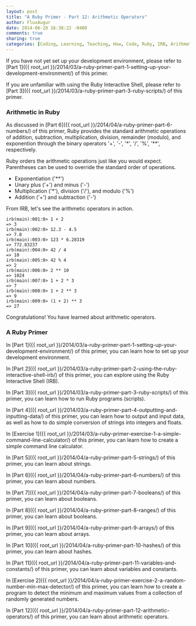 ```yaml
---
layout: post
title: "A Ruby Primer - Part 12: Arithmetic Operators"
author: FluxAugur
date: 2014-06-28 16:38:22 -0400
comments: true
sharing: true
categories: [Coding, Learning, Teaching, How, Code, Ruby, IRB, Arithmetic Operators]
---
```

If you have not yet set up your development environment, please refer to [Part 1]({{ root_url }}/2014/03/a-ruby-primer-part-1-setting-up-your-development-environment/) of this primer.

If you are unfamiliar with using the Ruby Interactive Shell, please refer to [Part 3]({{ root_url }}/2014/03/a-ruby-primer-part-3-ruby-scripts/) of this primer.

### Arithmetic in Ruby

As discussed in [Part 6]({{ root_url }}/2014/04/a-ruby-primer-part-6-numbers/) of this primer, Ruby provides the standard arithmetic operations of addition, subtraction, multiplication, division, remainder (modulo), and exponention through the binary operators '+', '-', '\*', '/', '%', '\*\*', respectively.

Ruby orders the arithmetic operations just like you would expect. Parentheses can be used to override the standard order of operations.

- Exponentiation ('\*\*')
- Unary plus ('+') and minus ('-')
- Multiplication ('\*'), division ('/'), and modulo ('%')
- Addition ('+') and subtraction ('-')

From IRB, let's see the arithmetic operators in action.

``` irb Arithmetic operators
irb(main):001:0> 1 + 2
=> 3
irb(main):002:0> 12.3 - 4.5
=> 7.8
irb(main):003:0> 123 * 6.28319
=> 772.83237
irb(main):004:0> 42 / 4
=> 10
irb(main):005:0> 42 % 4
=> 2
irb(main):006:0> 2 ** 10
=> 1024
irb(main):007:0> 1 + 2 * 3
=> 7
irb(main):008:0> 1 + 2 ** 3
=> 9
irb(main):009:0> (1 + 2) ** 3
=> 27
```

Congratulations! You have learned about arithmetic operators.

### A Ruby Primer

In [Part 1]({{ root_url }}/2014/03/a-ruby-primer-part-1-setting-up-your-development-environment/) of this primer, you can learn how to set up your development environment.

In [Part 2]({{ root_url }}/2014/03/a-ruby-primer-part-2-using-the-ruby-interactive-shell-irb/) of this primer, you can explore using the Ruby Interactive Shell (IRB).

In [Part 3]({{ root_url }}/2014/03/a-ruby-primer-part-3-ruby-scripts/) of this primer, you can learn how to run Ruby programs (scripts).

In [Part 4]({{ root_url }}/2014/03/a-ruby-primer-part-4-outputting-and-inputting-data/) of this primer, you can learn how to output and input data, as well as how to do simple conversion of strings into integers and floats.

In [Exercise 1]({{ root_url }}/2014/03/a-ruby-primer-exercise-1-a-simple-command-line-calculator/) of this primer, you can learn how to create a simple command line calculator.

In [Part 5]({{ root_url }}/2014/04/a-ruby-primer-part-5-strings/) of this primer, you can learn about strings.

In [Part 6]({{ root_url }}/2014/04/a-ruby-primer-part-6-numbers/) of this primer, you can learn about numbers.

In [Part 7]({{ root_url }}/2014/04/a-ruby-primer-part-7-booleans/) of this primer, you can learn about booleans.

In [Part 8]({{ root_url }}/2014/04/a-ruby-primer-part-8-ranges/) of this primer, you can learn about booleans.

In [Part 9]({{ root_url }}/2014/04/a-ruby-primer-part-9-arrays/) of this primer, you can learn about arrays.

In [Part 10]({{ root_url }}/2014/04/a-ruby-primer-part-10-hashes/) of this primer, you can learn about hashes.

In [Part 11]({{ root_url }}/2014/04/a-ruby-primer-part-11-variables-and-constants/) of this primer, you can learn about variables and constants.

In [Exercise 2]({{ root_url }}/2014/04/a-ruby-primer-exercise-2-a-random-number-min-max-detector/) of this primer, you can learn how to create a program to detect the minimum and maximum values from a collection of randomly generated numbers.

In [Part 12]({{ root_url }}/2014/04/a-ruby-primer-part-12-arithmetic-operators/) of this primer, you can learn about arithmetic operators.